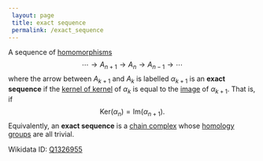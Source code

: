 ```yaml
---
 layout: page
 title: exact sequence
 permalink: /exact_sequence
---
```

A sequence of [homomorphisms](https://defsmath.github.io/DefsMath/group_homomorphism) $$\cdots \to A_{n+1}\to A_n \to A_{n-1}\to \cdots$$ where the arrow between $A_{k+1}$ and $A_{k}$ is labelled $\alpha_{k+1}$ is an **exact sequence** if the [kernel of kernel](https://defsmath.github.io/DefsMath/kernel_of_###################kernel) of $\alpha_k$ is equal to the [image](https://defsmath.github.io/DefsMath/image) of $\alpha_{k+1}$. That is, if $$\text{Ker}(\alpha_n) = \text{Im}(\alpha_{n+1}).$$
Equivalently, an **exact sequence** is a [chain complex](https://defsmath.github.io/DefsMath/chain_complex) whose [homology groups](https://defsmath.github.io/DefsMath/homology_group) are all trivial.

Wikidata ID: [Q1326955](https://www.wikidata.org/wiki/Q1326955)